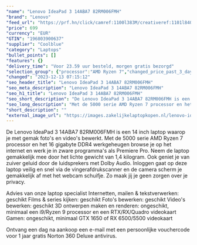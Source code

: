 ```yaml
---
"name": "Lenovo IdeaPad 3 14ABA7 82RM006FMH"
"brand": "Lenovo"
"feed_url": "https://prf.hn/click/camref:1100l383M/creativeref:1101l84031/destination:https%3A%2F%2Fwww.coolblue.nl%2Fproduct%2F920152"
"price": 699
"currency": "EUR"
"GTIN": "196803900637"
"supplier": "Coolblue"
"category": "Laptops"
"bullet_points": []
"features": {}
"delivery_time": "Voor 23.59 uur besteld, morgen gratis bezorgd"
"selection_group": {"processor":"AMD Ryzen 7","changed_price_past_3_days":false,"product_family":"Ideapad"}
"changed": "2023-12-13 07:15:12"
"seo_header_title": "Lenovo IdeaPad 3 14ABA7 82RM006FMH"
"seo_meta_description": "Lenovo IdeaPad 3 14ABA7 82RM006FMH"
"seo_h1_title": "Lenovo IdeaPad 3 14ABA7 82RM006FMH"
"seo_short_description": "De Lenovo IdeaPad 3 14ABA7 82RM006FMH is een 14 inch laptop waarop je met gemak foto's en video's bewerkt."
"seo_long_description": "Met de 5000 serie AMD Ryzen 7 processor en het 16 gigabyte DDR4 werkgeheugen browse je op het internet en werk je in zware programma's als Premiere Pro. Neem de laptop gemakkelijk mee door het lichte gewicht van 1,4 kilogram. Ook geniet je van zuiver geluid door de luidsprekers met Dolby Audio. Inloggen gaat op deze laptop veilig en snel via de vingerafdrukscanner en de camera scherm je gemakkelijk af met het webcam schuifje. Zo maak jij je geen zorgen over je privacy. \r\n\r\nAdvies van onze laptop specialist\r\nInternetten, mailen & tekstverwerken: geschikt\r\nFilms & series kijken: geschikt\r\nFoto's bewerken: geschikt\r\nVideo's bewerken: geschikt\r\n3D ontwerpen maken en renderen: ongeschikt, minimaal een i9/Ryzen 9 processor en een RTX/RX/Quadro videokaart\r\nGamen: ongeschikt, minimaal GTX 1650 of RX 6500/5500 videokaart \r\n\r\n \r\nOntvang een dag na aankoop een e-mail met een persoonlijke vouchercode voor 1 jaar gratis Norton 360 Deluxe antivirus."
"short_description": ""
"external_image_url": "https://images.zakelijkelaptopkopen.nl/lenovo-ideapad-3-14aba7-82rm006fmh.webp"
---
```


De Lenovo IdeaPad 3 14ABA7 82RM006FMH is een 14 inch laptop waarop je met gemak foto's en video's bewerkt. Met de 5000 serie AMD Ryzen 7 processor en het 16 gigabyte DDR4 werkgeheugen browse je op het internet en werk je in zware programma's als Premiere Pro. Neem de laptop gemakkelijk mee door het lichte gewicht van 1,4 kilogram. Ook geniet je van zuiver geluid door de luidsprekers met Dolby Audio. Inloggen gaat op deze laptop veilig en snel via de vingerafdrukscanner en de camera scherm je gemakkelijk af met het webcam schuifje. Zo maak jij je geen zorgen over je privacy.

Advies van onze laptop specialist
Internetten, mailen & tekstverwerken: geschikt
Films & series kijken: geschikt
Foto's bewerken: geschikt
Video's bewerken: geschikt
3D ontwerpen maken en renderen: ongeschikt, minimaal een i9/Ryzen 9 processor en een RTX/RX/Quadro videokaart
Gamen: ongeschikt, minimaal GTX 1650 of RX 6500/5500 videokaart 

 
Ontvang een dag na aankoop een e-mail met een persoonlijke vouchercode voor 1 jaar gratis Norton 360 Deluxe antivirus.